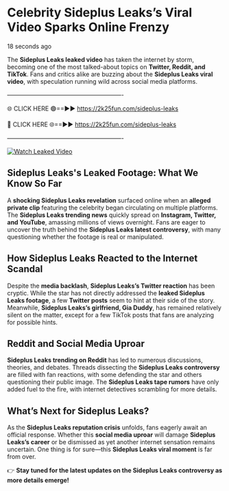 # Celebrity Sideplus Leaks’s Viral Video Sparks Online Frenzy

18 seconds ago

The **Sideplus Leaks leaked video** has taken the internet by storm, becoming one of the most talked-about topics on **Twitter, Reddit, and TikTok**. Fans and critics alike are buzzing about the **Sideplus Leaks viral video**, with speculation running wild across social media platforms.

———————————————————-

🌐 CLICK HERE 🟢==►► https://2k25fun.com/sideplus-leaks

🔴 CLICK HERE 🌐==►► https://2k25fun.com/sideplus-leaks

———————————————————-

[![Watch Leaked Video](https://miro.medium.com/v2/resize:fit:828/format:webp/1*cilzJN44JGOrTw9NJCrNHA.gif "Watch Leaked Video")](https://2k25fun.com/sideplus-leaks)

## **Sideplus Leaks's Leaked Footage: What We Know So Far**  
A **shocking Sideplus Leaks revelation** surfaced online when an **alleged private clip** featuring the celebrity began circulating on multiple platforms. The **Sideplus Leaks trending news** quickly spread on **Instagram, Twitter, and YouTube**, amassing millions of views overnight. Fans are eager to uncover the truth behind the **Sideplus Leaks latest controversy**, with many questioning whether the footage is real or manipulated.  

## **How Sideplus Leaks Reacted to the Internet Scandal**  
Despite the **media backlash**, **Sideplus Leaks’s Twitter reaction** has been cryptic. While the star has not directly addressed the **leaked Sideplus Leaks footage**, a few **Twitter posts** seem to hint at their side of the story. Meanwhile, **Sideplus Leaks’s girlfriend, Gia Duddy**, has remained relatively silent on the matter, except for a few TikTok posts that fans are analyzing for possible hints.  

## **Reddit and Social Media Uproar**  
**Sideplus Leaks trending on Reddit** has led to numerous discussions, theories, and debates. Threads dissecting the **Sideplus Leaks controversy** are filled with fan reactions, with some defending the star and others questioning their public image. The **Sideplus Leaks tape rumors** have only added fuel to the fire, with internet detectives scrambling for more details.  

## **What’s Next for Sideplus Leaks?**  
As the **Sideplus Leaks reputation crisis** unfolds, fans eagerly await an official response. Whether this **social media uproar** will damage **Sideplus Leaks’s career** or be dismissed as yet another internet sensation remains uncertain. One thing is for sure—this **Sideplus Leaks viral moment** is far from over.  

👉 **Stay tuned for the latest updates on the Sideplus Leaks controversy as more details emerge!**  